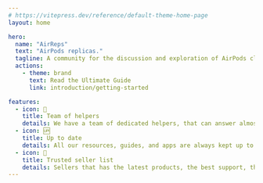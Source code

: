 ```yaml
---
# https://vitepress.dev/reference/default-theme-home-page
layout: home

hero:
  name: "AirReps"
  text: "AirPods replicas."
  tagline: A community for the discussion and exploration of AirPods clones.
  actions:
    - theme: brand
      text: Read the Ultimate Guide
      link: introduction/getting-started

features:
  - icon: 🙌
    title: Team of helpers
    details: We have a team of dedicated helpers, that can answer almost any question you might have! 
  - icon: 🆙  
    title: Up to date
    details: All our resources, guides, and apps are always kept up to date, by our big dedicated staff team!
  - icon: 🌟  
    title: Trusted seller list
    details: Sellers that has the latest products, the best support, the latest features, and more! All this completely non-profit. 
---
```



